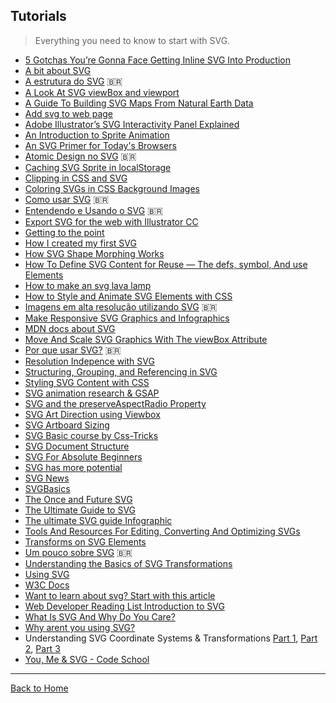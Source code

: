 ## Tutorials

> Everything you need to know to start with SVG.

- [5 Gotchas You’re Gonna Face Getting Inline SVG Into Production](https://css-tricks.com/gotchas-on-getting-svg-into-production/)
- [A bit about SVG](http://seesparkbox.com/foundry/a_bit_about_svg)
- [A estrutura do SVG](http://willianjusten.com.br/a-estrutura-do-svg/) 🇧🇷 
- [A Look At SVG viewBox and viewport](http://jonibologna.com/svg-viewbox-and-viewport/)
- [A Guide To Building SVG Maps From Natural Earth Data](http://www.smashingmagazine.com/2015/09/making-svg-maps-from-natural-earth-data/)
- [Add svg to web page](http://www.sitepoint.com/add-svg-to-web-page/)
- [Adobe Illustrator’s SVG Interactivity Panel Explained](https://webdesign.tutsplus.com/tutorials/adobe-illustrators-svg-interactivity-panel-explained--cms-23600)
- [An Introduction to Sprite Animation](https://eighthdaydesign.com/journal/sprite-animation)
- [An SVG Primer for Today's Browsers](http://www.w3.org/Graphics/SVG/IG/resources/svgprimer.html)
- [Atomic Design no SVG](http://willianjusten.com.br/atomic-design-no-svg/) 🇧🇷 
- [Caching SVG Sprite in localStorage](http://osvaldas.info/caching-svg-sprite-in-localstorage)
- [Clipping in CSS and SVG](http://sarasoueidan.com/blog/css-svg-clipping/)
- [Coloring SVGs in CSS Background Images](https://codepen.io/noahblon/blog/coloring-svgs-in-css-background-images)
- [Como usar SVG](http://willianjusten.com.br/como-usar-svg/) 🇧🇷 
- [Entendendo e Usando o SVG](http://www.devmedia.com.br/entendendo-e-usando-o-svg/19773) 🇧🇷 
- [Export SVG for the web with Illustrator CC](http://creativedroplets.com/export-svg-for-the-web-with-illustrator-cc/)
- [Getting to the point](http://schepers.cc/getting-to-the-point)
- [How I created my first SVG](https://ihatetomatoes.net/how-i-created-my-first-svg/)
- [How SVG Shape Morphing Works](https://css-tricks.com/svg-shape-morphing-works/)
- [How To Define SVG Content for Reuse — The defs, symbol, And use Elements](http://www.vanseodesign.com/web-design/svg-definition-reuse/)
- [How to make an svg lava lamp](https://codepen.io/chrisgannon/blog/how-to-make-an-svg-lava-lamp)
- [How to Style and Animate SVG Elements with CSS](http://medialoot.com/blog/how-to-style-and-animate-svg-elements-with-css/)
- [Imagens em alta resolução utilizando SVG](http://tableless.com.br/imagens-em-alta-resolucao-utilizando-svg/) 🇧🇷 
- [Make Responsive SVG Graphics and Infographics](https://www.sitepoint.com/make-responsive-svg-graphs-infographics)
- [MDN docs about SVG](https://developer.mozilla.org/en-US/docs/Web/SVG)
- [Move And Scale SVG Graphics With The viewBox Attribute](http://www.vanseodesign.com/web-design/svg-viewbox/)
- [Por que usar SVG?](http://willianjusten.com.br/por-que-usar-svg/) 🇧🇷 
- [Resolution Indepence with SVG](http://www.smashingmagazine.com/2012/01/16/resolution-independence-with-svg/)
- [Structuring, Grouping, and Referencing in SVG](http://sarasoueidan.com/blog/structuring-grouping-referencing-in-svg/)
- [Styling SVG <use> Content with CSS](http://tympanus.net/codrops/2015/07/16/styling-svg-use-content-css/)
- [SVG animation research & GSAP](https://codepen.io/FabioG/post/svg-animation-research-gsap)
- [SVG and the preserveAspectRadio Property](https://unmatchedstyle.com/news/svg-and-the-preserveaspectratio-property.php)
- [SVG Art Direction using Viewbox](http://sarasoueidan.com/blog/svg-art-direction-using-viewbox/)
- [SVG Artboard Sizing](https://css-tricks.com/svg-artboard-sizing/)
- [SVG Basic course by Css-Tricks](https://css-tricks.com/lodge/svg/table-of-contents/)
- [SVG Document Structure](https://unicorn-ui.com/blog/svg-document-structure.html)
- [SVG For Absolute Beginners](https://unicorn-ui.com/blog/svg-for-beginners.html)
- [SVG has more potential](https://madebymike.com.au/writing/svg-has-more-potential/)
- [SVG News](http://svg-news.com/)
- [SVGBasics](http://www.svgbasics.com/)
- [The Once and Future SVG](http://radar.oreilly.com/2014/11/the-once-and-future-svg.html)
- [The Ultimate Guide to SVG](https://www.webdesignerdepot.com/2015/01/the-ultimate-guide-to-svg/)
- [The ultimate SVG guide Infographic](https://psdtowp.net/svg.html)
- [Tools And Resources For Editing, Converting And Optimizing SVGs](https://www.smashingmagazine.com/2016/04/tools-and-resources-for-editing-converting-and-optimizing-svgs/)
- [Transforms on SVG Elements](https://css-tricks.com/transforms-on-svg-elements/)
- [Um pouco sobre SVG](http://simplesideias.com.br/um-pouco-sobre-svg) 🇧🇷 
- [Understanding the Basics of SVG Transformations](https://creativecrunk.com/understanding-the-basics-of-svg-transformations/)
- [Using SVG](https://css-tricks.com/using-svg/)
- [W3C Docs](http://www.w3.org/Graphics/SVG/)
- [Want to learn about svg? Start with this article](https://www.designyourway.net/blog/resources/want-to-learn-about-svg-start-with-this-article/)
- [Web Developer Reading List Introduction to SVG](http://demosthenes.info/blog/970/Web-Developer-Reading-List-Introduction-to-SVG)
- [What Is SVG And Why Do You Care?](https://unicorn-ui.com/blog/what-is-svg-and-why-do-you-care.html)
- [Why arent you using SVG?](https://code.tutsplus.com/tutorials/why-arent-you-using-svg--net-25414)
- Understanding SVG Coordinate Systems & Transformations [Part 1](http://sarasoueidan.com/blog/svg-coordinate-systems/ "The viewport, viewBox, & preserveAspectRatio"), [Part 2](http://sarasoueidan.com/blog/svg-transformations/ "The transform Attribute"), [Part 3](http://sarasoueidan.com/blog/nesting-svgs/ "Establishing New Viewports")
- [You, Me & SVG - Code School](https://www.pluralsight.com/courses/code-school-you-me-svg)

---
[Back to Home](../awesome-svg)
